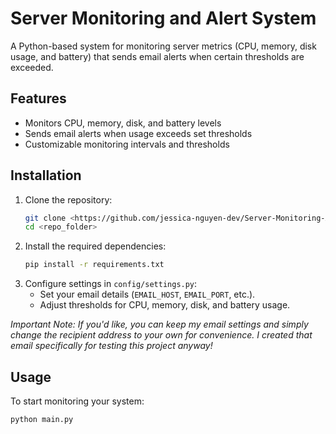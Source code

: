 # Server Monitoring and Alert System

A Python-based system for monitoring server metrics (CPU, memory, disk usage, and battery) that sends email alerts when 
certain thresholds are exceeded. 

## Features
- Monitors CPU, memory, disk, and battery levels
- Sends email alerts when usage exceeds set thresholds
- Customizable monitoring intervals and thresholds

## Installation

1. Clone the repository:
   ```bash
   git clone <https://github.com/jessica-nguyen-dev/Server-Monitoring-Alert-System.git>
   cd <repo_folder>

2. Install the required dependencies:
   ```bash
   pip install -r requirements.txt
   
3. Configure settings in `config/settings.py`:
   - Set your email details (`EMAIL_HOST`, `EMAIL_PORT`, etc.).
   - Adjust thresholds for CPU, memory, disk, and battery usage.

_Important Note: If you'd like, you can keep my email settings and simply change the recipient address to your own for convenience. 
I created that email specifically for testing this project anyway!_

## Usage

To start monitoring your system:
```bash
python main.py